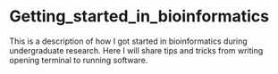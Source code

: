 # Getting_started_in_bioinformatics
This is a description of how I got started in bioinformatics during undergraduate research. Here I will share tips and tricks from writing opening terminal to running software.
